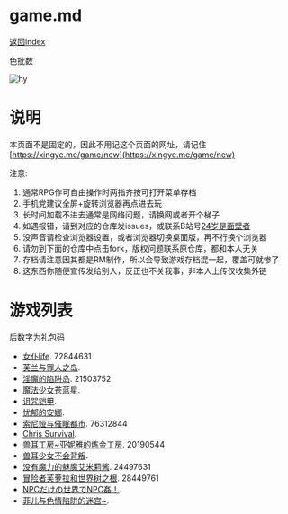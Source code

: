 

# game.md

[返回index](https://arcxingye.github.io/)

色批数

![hy](https://count.getloli.com/get/@hy)

# 说明
本页面不是固定的，因此不用记这个页面的网址，请记住[https://xingye.me/game/new](https://xingye.me/game/new)

注意:
1. 通常RPG作可自由操作时两指齐按可打开菜单存档
2. 手机党建议全屏+旋转浏览器再点进去玩
3. 长时间加载不进去通常是网络问题，请换网或者开个梯子
4. 如遇报错，请到对应的仓库发issues，或联系B站号[24岁是面壁者](https://space.bilibili.com/383769313/)
5. 没声音请检查浏览器设置，或者浏览器切换桌面版，再不行换个浏览器
6. 请勿到下面的仓库中点击fork，版权问题联系原仓库，都和本人无关
7. 存档请注意因其都是RM制作，所以会导致游戏存档混一起，覆盖可就惨了
8. 这东西你随便宣传发给别人，反正也不关我事，非本人上传仅收集外链

# 游戏列表
后数字为礼包码
*   [女仆life](https://amemei.github.io/MaidLife/). 72844631
*   [芙兰与罪人之岛](https://amemei.github.io/FuranToZaininNoSima/index.html).
*   [淫魔的陷阱岛](https://amemei.github.io/TrapIsland/index.html). 21503752
*   [魔法少女苍蓝星](https://amemei.github.io/MagicGirls/index.html).
*   [诅咒铠甲](https://amemei.github.io/ArmorDamned/index.html).
*   [忧郁的安娜](https://amemei.github.io/melancholianna/index.html).
*   [索尼娅与催眠都市](https://amemei.github.io/HypnoticCity/index.html). 76312844
*   [Chris Survival](https://amemei.github.io/ChrisSurvival/index.html).
*   [兽耳工房~亚妮雅的炼金工房](https://amemei.github.io/AnimalEarWorkshop/index.html). 20190544
*   [兽耳少女不会背叛](https://amemei.github.io/Beasteargirl/index.html).
*   [没有魔力的魅魔艾米莉酱](https://amemei.github.io/Emily/index.html). 24497631
*   [冒险者芙萝拉和世界树之根](https://amemei.github.io/Yggdrasill/index.html). 28449761
*   [NPCだけの世界でNPC姦！](https://amemei.github.io/NPC/index.html).
*   [菲儿与色情陷阱的迷宫~](https://amemei.github.io/GUARDIANSTRAP/index.html).
